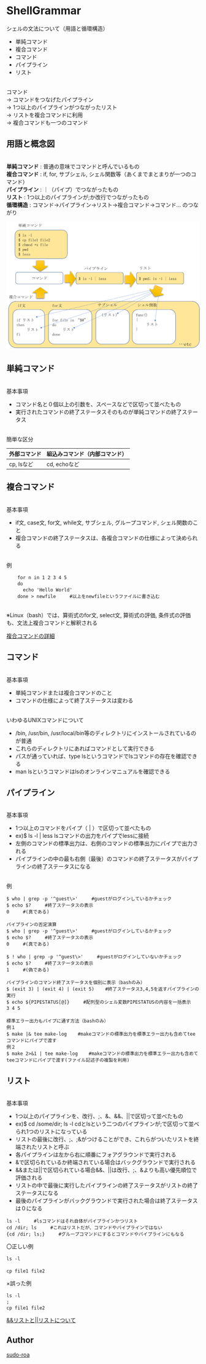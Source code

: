 # ShellGrammar

シェルの文法について（用語と循環構造）
- 単純コマンド
- 複合コマンド
- コマンド
- パイプライン
- リスト

<br>コマンド
<br>-> コマンドをつなげたパイプライン 
<br>-> 1つ以上のパイプラインがつながったリスト 
<br>-> リストを複合コマンドに利用 
<br>-> 複合コマンドも一つのコマンド

## 用語と概念図
<br>**単純コマンド** : 普通の意味でコマンドと呼んでいるもの
<br>**複合コマンド** : if, for, サブシェル, シェル関数等（あくまでまとまりが一つのコマンド）
<br>**パイプライン** : ｜（パイプ）でつながったもの
<br>**リスト** : 1つ以上のパイプラインが;か改行でつながったもの
<br>**循環構造** : コマンド→パイプライン→リスト→複合コマンド→コマンド… のつながり

![シェル文法](./images/ShellGrammar.png) 

## 単純コマンド

<br>基本事項

- コマンド名と０個以上の引数を、スペースなどで区切って並べたもの
- 実行されたコマンドの終了ステータスそのものが単純コマンドの終了ステータス

<br>簡単な区分

| 外部コマンド   | 組込みコマンド（内部コマンド） |
| -------- | --------------- |
| cp, lsなど | cd, echoなど    |


## 複合コマンド

<br>基本事項

- if文, case文, for文, while文, サブシェル, グループコマンド, シェル関数のこと
- 複合コマンドの終了ステータスは、各複合コマンドの仕様によって決められる

<br>例

```
    for n in 1 2 3 4 5
    do
      echo 'Hello World'
    done > newfile     #以上をnewfileというファイルに書き込む
```

<br>※Linux（bash）では、算術式のfor文, select文, 算術式の評価, 条件式の評価も、文法上複合コマンドと解釈される

[複合コマンドの詳細](./CompoundCommand.md)

## コマンド

<br>基本事項

- 単純コマンドまたは複合コマンドのこと
- コマンドの仕様によって終了ステータスは変わる

<br>いわゆるUNIXコマンドについて

- /bin, /usr/bin, /usr/local/bin等のディレクトリにインストールされているのが普通
- これらのディレクトリにあればコマンドとして実行できる
- パスが通っていれば、type lsというコマンドでlsコマンドの存在を確認できる
- man lsというコマンドはlsのオンラインマニュアルを確認できる

## パイプライン

<br>基本事項

- 1つ以上のコマンドをパイプ（ | ）で区切って並べたもの
- ex)$ ls -l | less     lsコマンドの出力をパイプでlessに接続
- 左側のコマンドの標準出力は、右側のコマンドの標準出力にパイプで出力される
- パイプラインの中の最も右側（最後）のコマンドの終了ステータスがパイプラインの終了ステータスになる

<br>例
```
$ who | grep -p '^guest\>'     #guestがログインしているかチェック
$ echo $?     #終了ステータスの表示
0     #(真である)

パイプラインの否定演算
$ who | grep -p '^guest\>'     #guestがログインしているかチェック
$ echo $?     #終了ステータスの表示
0     #(真である)

$ ! who | grep -p '^guest\>'     #guestがログインしていないかチェック
$ echo $?     #終了ステータスの表示
1     #(偽である)

パイプラインのコマンド終了ステータスを個別に表示（bashのみ）
$ (exit 3) | (exit 4) | (exit 5)    #終了ステータス3,4,5を返すパイプラインの実行
$ echo ${PIPESTATUS[@]}     #配列型のシェル変数PIPESTATUSの内容を一括表示
3 4 5

標準エラー出力もパイプに通す方法（bashのみ）
例１
$ make |& tee make-log    #makeコマンドの標準出力を標準エラー出力も含めてteeコマンドにパイプで渡す
例２
$ make 2>&1 | tee make-log    #makeコマンドの標準出力を標準エラー出力も含めてteeコマンドにパイプで渡す(ファイル記述子の複製を利用)

```

## リスト

<br>基本事項

- 1つ以上のパイプラインを、改行、;、&、&&、||で区切って並べたもの
- ex)$ cd /some/dir;  ls -l     cdとlsという二つのパイプラインが;で区切って並べられ1つのリストになっている
- リストの最後に改行、;、;&がつけることができ、これらがついたリストを終端されたリストと呼ぶ
- 各パイプラインは左から右に順番にフォアグラウンドで実行される
- &で区切られているか終端されている場合はバックグラウンドで実行される
- &&または||で区切られている場合&&、||は改行、;、&よりも高い優先順位で評価される
- リストの中で最後に実行したパイプラインの終了ステータスがリストの終了ステータスになる
- 最後のパイプラインがバックグラウンドで実行された場合は終了ステータスは０になる

```
ls -l     #lsコマンドはそれ自体がパイプラインかつリスト
cd /dir; ls     #これはリストだが、コマンドやパイプラインではない
{cd /dir; ls;}     #グループコマンドにするとコマンドやパイプラインにもなる
```

〇正しい例

```
ls -l
    
cp file1 file2
```

×誤った例

```
ls -l
;
cp file1 file2
```
[&&リストと||リストについて](./List.md)


## Author
[sudo-roa](https://github.com/sudo-roa)
